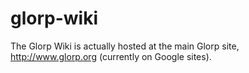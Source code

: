 glorp-wiki
==========

The Glorp Wiki is actually hosted at the main Glorp site, http://www.glorp.org (currently on Google sites).
